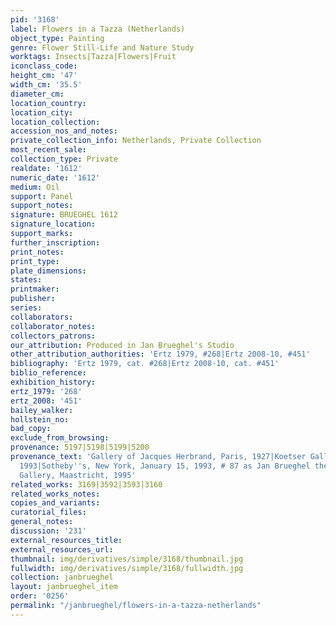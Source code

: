 ```yaml
---
pid: '3168'
label: Flowers in a Tazza (Netherlands)
object_type: Painting
genre: Flower Still-Life and Nature Study
worktags: Insects|Tazza|Flowers|Fruit
iconclass_code:
height_cm: '47'
width_cm: '35.5'
diameter_cm:
location_country:
location_city:
location_collection:
accession_nos_and_notes:
private_collection_info: Netherlands, Private Collection
most_recent_sale:
collection_type: Private
realdate: '1612'
numeric_date: '1612'
medium: Oil
support: Panel
support_notes:
signature: BRUEGHEL 1612
signature_location:
support_marks:
further_inscription:
print_notes:
print_type:
plate_dimensions:
states:
printmaker:
publisher:
series:
collaborators:
collaborator_notes:
collectors_patrons:
our_attribution: Produced in Jan Brueghel's Studio
other_attribution_authorities: 'Ertz 1979, #268|Ertz 2008-10, #451'
bibliography: 'Ertz 1979, cat. #268|Ertz 2008-10, cat. #451'
biblio_reference:
exhibition_history:
ertz_1979: '268'
ertz_2008: '451'
bailey_walker:
hollstein_no:
bad_copy:
exclude_from_browsing:
provenance: 5197|5198|5199|5200
provenance_text: 'Gallery of Jacques Herbrand, Paris, 1927|Koetser Gallery, Zurich,
  1993|Sotheby''s, New York, January 15, 1993, # 87 as Jan Brueghel the Younger|Noortman
  Gallery, Maastricht, 1995'
related_works: 3169|3592|3593|3160
related_works_notes:
copies_and_variants:
curatorial_files:
general_notes:
discussion: '231'
external_resources_title:
external_resources_url:
thumbnail: img/derivatives/simple/3168/thumbnail.jpg
fullwidth: img/derivatives/simple/3168/fullwidth.jpg
collection: janbrueghel
layout: janbrueghel_item
order: '0256'
permalink: "/janbrueghel/flowers-in-a-tazza-netherlands"
---
```

